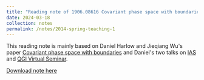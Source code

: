 ```yaml
---
title: "Reading note of 1906.08616 Covariant phase space with boundaries"
date: 2024-03-18
collection: notes
permalink: /notes/2014-spring-teaching-1
---
```


This reading note is mainly based on Daniel Harlow and Jieqiang Wu's paper [Covariant phase space with boundaries](https://arxiv.org/abs/1906.08616) and Daniel's two talks on [IAS](https://www.youtube.com/watch?v=KKzIMCRkIhs) and [QGI Virtual Seminar](https://www.youtube.com/watch?v=B2VUO1WWkVY).

[Download note here](http://academicpages.github.io/files/paper1.pdf)

